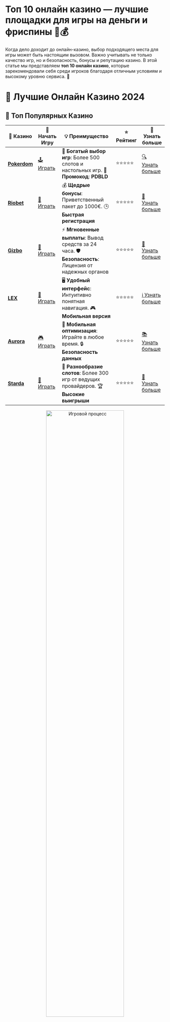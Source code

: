 # **Топ 10 онлайн казино — лучшие площадки для игры на деньги и фриспины 🎰💰**

Когда дело доходит до онлайн-казино, выбор подходящего места для игры может быть настоящим вызовом. Важно учитывать не только качество игр, но и безопасность, бонусы и репутацию казино. В этой статье мы представляем **топ 10 онлайн казино**, которые зарекомендовали себя среди игроков благодаря отличным условиям и высокому уровню сервиса. 🚀

# 🎰 Лучшие Онлайн Казино 2024

## 🌟 Топ Популярных Казино

| 🎲 **Казино** | 🔗 **Начать Игру** | 💡 **Преимущество** | ⭐ **Рейтинг** | 🔗 **Узнать больше** |
|--------------|---------------------|---------------------|----------------|----------------------|
| [**Pokerdom**](https://brandplay.link/4k77v2yx) | [🕹️ Играть](https://brandplay.link/4k77v2yx) | 🎉 **Богатый выбор игр**: Более 500 слотов и настольных игр. 🎁 **Промокод**: **PDBLD** | ⭐⭐⭐⭐⭐ | [🔍 Узнать больше](https://brandplay.link/4k77v2yx) |
| [**Riobet**](https://brandplay.link/7xBLTPyj) | [🎰 Играть](https://brandplay.link/7xBLTPyj) | 💰 **Щедрые бонусы**: Приветственный пакет до 1000€. 🕒 **Быстрая регистрация** | ⭐⭐⭐⭐⭐ | [📖 Узнать больше](https://brandplay.link/7xBLTPyj) |
| [**Gizbo**](https://brandplay.link/bprXw4YV) | [🎲 Играть](https://brandplay.link/bprXw4YV) | ⚡ **Мгновенные выплаты**: Вывод средств за 24 часа. 🛡️ **Безопасность**: Лицензия от надежных органов | ⭐⭐⭐⭐⭐ | [📝 Узнать больше](https://brandplay.link/bprXw4YV) |
| [**LEX**](https://brandplay.link/zW4hdDFV) | [🤑 Играть](https://brandplay.link/zW4hdDFV) | 🖥️ **Удобный интерфейс**: Интуитивно понятная навигация. 🎮 **Мобильная версия** | ⭐⭐⭐⭐⭐ | [ℹ️ Узнать больше](https://brandplay.link/zW4hdDFV) |
| [**Aurora**](https://10trafic-stat2.com/click/668546556bcc6313411604bd/6766/13032/subaccount) | [🎮 Играть](https://10trafic-stat2.com/click/668546556bcc6313411604bd/6766/13032/subaccount) | 📱 **Мобильная оптимизация**: Играйте в любое время. 🔒 **Безопасность данных** | ⭐⭐⭐⭐⭐ | [📚 Узнать больше](https://10trafic-stat2.com/click/668546556bcc6313411604bd/6766/13032/subaccount) |
| [**Starda**](https://brandplay.link/fB7xwRFL) | [🎯 Играть](https://brandplay.link/fB7xwRFL) | 🎰 **Разнообразие слотов**: Более 300 игр от ведущих провайдеров. 🏆 **Высокие выигрыши** | ⭐⭐⭐⭐⭐ | [🔎 Узнать больше](https://brandplay.link/fB7xwRFL) |

<div align="center">
    <img src="https://i.pinimg.com/originals/87/9e/b9/879eb9354dd0699582408b68f2e253b2.gif" alt="Игровой процесс" width="70%">
</div>

## 💎 Лучшие Бонусы и Акции

| 🎲 **Казино** | 🔗 **Начать Игру** | 💡 **Преимущество** | ⭐ **Рейтинг** | 🔗 **Узнать больше** |
|--------------|---------------------|---------------------|----------------|----------------------|
| [**Kometa**](https://brandplay.link/8ZymQJV8) | [🎰 Играть](https://brandplay.link/8ZymQJV8) | 🎁 **Эксклюзивные бонусы**: Регулярные акции и промо. 🔄 **Программы лояльности** | ⭐⭐⭐⭐☆ | [🔍 Узнать больше](https://brandplay.link/8ZymQJV8) |
| [**R7**](https://brandplay.link/bMd3Yjsw) | [🕹️ Играть](https://brandplay.link/bMd3Yjsw) | 🕒 **Круглосуточная поддержка**: Всегда на связи. 💸 **Высокие лимиты** | ⭐⭐⭐⭐☆ | [📖 Узнать больше](https://brandplay.link/bMd3Yjsw) |
| [**7K**](https://brandplay.link/BvQyFShp) | [🎲 Играть](https://brandplay.link/BvQyFShp) | 🌟 **Эксклюзивные бонусы**: Только для VIP игроков. 🎉 **Сезонные акции** | ⭐⭐⭐⭐☆ | [📝 Узнать больше](https://brandplay.link/BvQyFShp) |
| [**Kent**](https://brandplay.link/Fv2WP3js) | [🤑 Играть](https://brandplay.link/Fv2WP3js) | 📈 **Высокий RTP**: Более 98%. 💼 **Профессиональная поддержка** | ⭐⭐⭐⭐☆ | [ℹ️ Узнать больше](https://brandplay.link/Fv2WP3js) |
| [**1Xslots**](https://brandplay.link/hSB1khtr) | [🎮 Играть](https://brandplay.link/hSB1khtr) | 🎉 **Множество акций**: Еженедельные бонусы и турниры. 🛡️ **Безопасность** | ⭐⭐⭐⭐☆ | [📚 Узнать больше](https://brandplay.link/hSB1khtr) |
| [**Gama**](https://brandplay.link/j6NMKsDz) | [🎯 Играть](https://brandplay.link/j6NMKsDz) | 🔍 **Интуитивный интерфейс**: Легкость использования. 🏅 **Престижные турниры** | ⭐⭐⭐⭐☆ | [🔎 Узнать больше](https://brandplay.link/j6NMKsDz) |

<div align="center">
    <img src="https://i.pinimg.com/originals/87/9e/b9/879eb9354dd0699582408b68f2e253b2.gif" alt="Игровой процесс" width="70%">
</div>

## 🚀 Быстрые Выигрыши и Поддержка

| 🎲 **Казино** | 🔗 **Начать Игру** | 💡 **Преимущество** | ⭐ **Рейтинг** | 🔗 **Узнать больше** |
|--------------|---------------------|---------------------|----------------|----------------------|
| [**Onion**](https://brandplay.link/zBGRVpQ9) | [🎰 Играть](https://brandplay.link/zBGRVpQ9) | 🤑 **Низкие ставки**: Идеально для начинающих. 🔄 **Быстрые выводы** | ⭐⭐⭐⭐☆ | [🔍 Узнать больше](https://brandplay.link/zBGRVpQ9) |
| [**Чемпион**](https://temon-gter.cfd/go/lRq?p80412p304504pcc44t17455) | [🕹️ Играть](https://temon-gter.cfd/go/lRq?p80412p304504pcc44t17455) | 🏅 **Лояльная программа**: Награды за активность. 🎁 **Ежемесячные бонусы** | ⭐⭐⭐⭐☆ | [📖 Узнать больше](https://temon-gter.cfd/go/lRq?p80412p304504pcc44t17455) |
| [**Vavada**](https://vavadapartner.pro/?promo=ea5c9275-6854-4505-94fc-95ab18221945-linkb2) | [🎲 Играть](https://vavadapartner.pro/?promo=ea5c9275-6854-4505-94fc-95ab18221945-linkb2) | 🚀 **Быстрая регистрация**: Начните играть мгновенно. 🔐 **Безопасные транзакции** | ⭐⭐⭐⭐☆ | [📝 Узнать больше](https://vavadapartner.pro/?promo=ea5c9275-6854-4505-94fc-95ab18221945-linkb2) |
| [**Friends**](https://gofriends.kim/linkb2) | [🤑 Играть](https://gofriends.kim/linkb2) | 🤝 **Социальные игры**: Играйте с друзьями. 🌐 **Мультиплатформенность** | ⭐⭐⭐⭐☆ | [ℹ️ Узнать больше](https://gofriends.kim/linkb2) |
| [**1WIN**](https://brandplay.link/smXVpBbG) | [🎮 Играть](https://brandplay.link/smXVpBbG) | 🏆 **Спортивные ставки**: Широкий выбор видов спорта. 💵 **Высокие коэффициенты** | ⭐⭐⭐⭐☆ | [📚 Узнать больше](https://brandplay.link/smXVpBbG) |
| [**Drip**](https://drp-ircp01.com/c07e6a3db) | [🎯 Играть](https://drp-ircp01.com/c07e6a3db) | 🌐 **Инновационные игры**: Новейшие игровые технологии. 🛡️ **Высокая безопасность** | ⭐⭐⭐⭐☆ | [🔎 Узнать больше](https://drp-ircp01.com/c07e6a3db) |
| [**JoyCasino**](https://rpc30.call2me.pro/?/ru/registration?apkpop=0&partner=p24970p3291217pc98f) | [🎰 Играть](https://rpc30.call2me.pro/?/ru/registration?apkpop=0&partner=p24970p3291217pc98f) | 🎁 **Приятные бонусы**: Ежедневные акции и подарки. 🕹️ **Разнообразие игр** | ⭐⭐⭐⭐☆ | [🔍 Узнать больше](https://rpc30.call2me.pro/?/ru/registration?apkpop=0&partner=p24970p3291217pc98f) |

<div align="center">
    <img src="https://i.pinimg.com/originals/87/9e/b9/879eb9354dd0699582408b68f2e253b2.gif" alt="Игровой процесс" width="70%">
</div>
---

✨ **Выбирайте лучшее казино для себя и наслаждайтесь игрой! Удачи!** ✨
![Топ 10 казино](https://i.pinimg.com/originals/a9/29/6e/a9296ea1cf6a7c20a985e593451f0323.png)

### 1. **Рейтинг казино: Как выбрать лучшее?** 🤔

При выборе онлайн-казино важно учитывать несколько ключевых факторов:

- **Лицензия и безопасность** 🛡️
- **Бонусы и акции** 🎁
- **Ассортимент игр** 🎮
- **Методы ввода/вывода средств** 💳
- **Обслуживание клиентов** 📞
- **Мобильная совместимость** 📱

Игроки часто ищут казино с хорошими отзывами и проверенным временем качеством. Вот список лучших онлайн-казино, которые обеспечат вам незабываемый игровой опыт.

### 2. **Топ 10 онлайн казино** 🌟

#### 2.1 **Казино №1 — Лучший выбор для новичков 🎉**

Это казино отлично подходит для тех, кто только начинает свое путешествие в мир азартных игр. Здесь вы найдете множество бонусов для новичков и разнообразие игр на любой вкус.

- **Особенности:** щедрые приветственные бонусы, бесплатные вращения, множество слотов.
- **Примечание:** казино с быстрым выводом средств и дружелюбным интерфейсом.

#### 2.2 **Казино №2 — Для опытных игроков 🏅**

Если вы уже опытный игрок и хотите получить больше шансов на выигрыш, это казино — ваш выбор. Здесь предлагаются крупные джекпоты и эксклюзивные турниры.

- **Особенности:** высокие ставки, VIP-программы, профессиональная поддержка.
- **Примечание:** рекомендуем для игроков с опытом.

#### 2.3 **Казино №3 — С идеальными условиями для мобильных игр 📱**

Это казино оптимизировано для мобильных устройств. Вы можете играть на ходу, не теряя качества и удобства.

- **Особенности:** мобильная версия, высококачественные мобильные игры.
- **Примечание:** идеален для тех, кто предпочитает играть с телефона.

#### 2.4 **Казино №4 — Лучшее для поклонников слотов 🎰**

Если вы любите слоты, это казино будет для вас идеальным выбором. Здесь собраны игры от лучших производителей с огромным выбором тем и бонусных функций.

- **Особенности:** огромный выбор слотов, эксклюзивные игры.
- **Примечание:** отличное место для любителей автоматов.

#### 2.5 **Казино №5 — Превосходные бонусы и фриспины 🎁**

Это казино предлагает одни из лучших бонусных программ. Приветственные бонусы, регулярные акции и фриспины — все это ждет вас на старте.

- **Особенности:** большие бонусы, бесплатные вращения, фриспины.
- **Примечание:** идеально подходит для тех, кто хочет увеличить свои шансы на выигрыш.

#### 2.6 **Казино №6 — Лучшее казино для турниров 🎮**

Если вы любите соревноваться с другими игроками, это казино проводит захватывающие турниры с огромными призами.

- **Особенности:** регулярные турниры, возможность выиграть большие призы.
- **Примечание:** лучшее место для игроков, желающих участвовать в турнирах.

#### 2.7 **Казино №7 — Для любителей настольных игр ♠️♦️**

Если вам нравятся классические настольные игры, такие как рулетка или блэкджек, это казино — ваш выбор. Здесь представлен широкий выбор игр с живыми дилерами.

- **Особенности:** настольные игры, живые дилеры, крупные ставки.
- **Примечание:** идеальный выбор для поклонников классики.

#### 2.8 **Казино №8 — Простой и удобный интерфейс 👨‍💻**

Казино с простым и удобным интерфейсом, которое подходит для игроков всех уровней. Здесь легко найти нужную игру и сделать ставку.

- **Особенности:** интуитивно понятный интерфейс, простой процесс регистрации.
- **Примечание:** идеально подходит для новичков.

#### 2.9 **Казино №9 — Казино с моментальными выплатами 💸**

В этом казино выплаты происходят быстро и без задержек, что особенно важно для игроков, которые ценят свое время.

- **Особенности:** моментальные выплаты, множество методов оплаты.
- **Примечание:** идеальный выбор для тех, кто хочет получить выигрыш сразу.

#### 2.10 **Казино №10 — Лучшее для криптовалютных игроков 💰**

Это казино поддерживает криптовалюты, такие как биткойн, и предлагает высокую степень анонимности и безопасности.

- **Особенности:** поддержка криптовалют, высокая безопасность.
- **Примечание:** рекомендуется для тех, кто предпочитает анонимные платежи.

### 3. **Как выбрать лучшее онлайн казино для себя?** 🧐

- **Проверьте лицензию**: убедитесь, что казино лицензировано и регулируется соответствующими органами.
- **Изучите бонусные предложения**: сравните приветственные бонусы, фриспины и другие акционные предложения.
- **Проверьте методы ввода/вывода средств**: важно, чтобы казино предлагало удобные и безопасные способы депозита и снятия средств.
- **Обратите внимание на отзывы**: читайте отзывы игроков и рейтинги онлайн-казино, чтобы быть уверенными в их надежности.

### 4. **Заключение** 🏆

В нашем **топ 10 онлайн казино** представлены лучшие игровые площадки, которые предлагают широкий выбор игр, бонусов и удобные условия для игроков. Независимо от того, новичок ли вы или опытный игрок, в этих казино вы найдете отличные возможности для игры. 🎰💎

Не забывайте проверить бонусы и промокоды, которые могут значительно повысить ваш шанс на успех и улучшить игровой опыт! 🎉
